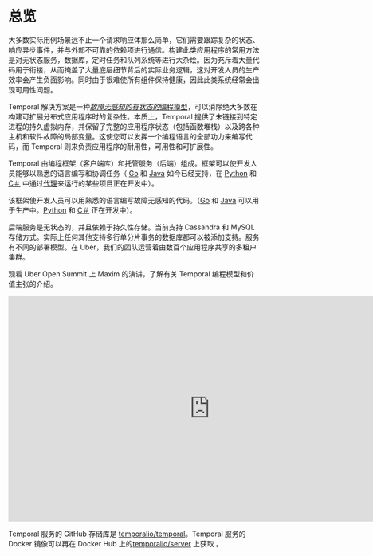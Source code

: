 # 总览

大多数实际用例场景远不止一个请求响应体那么简单，它们需要跟踪复杂的状态、响应异步事件，并与外部不可靠的依赖项进行通信。构建此类应用程序的常用方法是对无状态服务，数据库，定时任务和队列系统等进行大杂烩。因为充斥着大量代码用于衔接，从而掩盖了大量底层细节背后的实际业务逻辑，这对开发人员的生产效率会产生负面影响。同时由于很难使所有组件保持健康，因此此类系统经常会出现可用性问题。

Temporal 解决方案是一种[*故障无感知的有状态的*编程模型](https://docs.temporal.io/docs/workflows/)，可以消除绝大多数在构建可扩展分布式应用程序时的复杂性。本质上，Temporal 提供了未链接到特定进程的持久虚拟内存，并保留了完整的应用程序状态（包括函数堆栈）以及跨各种主机和软件故障的局部变量。这使您可以发挥一个编程语言的全部功力来编写代码，而 Temporal 则来负责应用程序的耐用性，可用性和可扩展性。

Temporal 由编程框架（客户端库）和托管服务（后端）组成。框架可以使开发人员能够以熟悉的语言编写和协调任务（ [Go](https://github.com/temporalio/temporal-go-sdk/) 和 [Java](https://github.com/temporalio/temporal-java-sdk) 如今已经支持，在 [Python](https://github.com/firdaus/cadence-python) 和  [C＃](https://github.com/nforgeio/neonKUBE/tree/master/Lib/Neon.Cadence) 中通过[代理](https://github.com/nforgeio/neonKUBE/tree/master/Go/src/github.com/loopieio/cadence-proxy)来运行的某些项目正在开发中）。

该框架使开发人员可以用熟悉的语言编写故障无感知的代码。（[Go](https://github.com/temporalio/temporal-go-sdk/) 和 [Java](https://github.com/temporalio/temporal-java-sdk) 可以用于生产中。[Python](https://github.com/firdaus/cadence-python) 和 [C＃](https://github.com/nforgeio/neonKUBE/tree/master/Lib/Neon.Cadence) 正在开发中）。

后端服务是无状态的，并且依赖于持久性存储。当前支持 Cassandra 和 MySQL 存储方式。实际上任何其他支持多行单分片事务的数据库都可以被添加支持。服务有不同的部署模型。在 Uber，我们的团队运营着由数百个应用程序共享的多租户集群。

观看 Uber Open Summit 上 Maxim 的演讲，了解有关 Temporal 编程模型和价值主张的介绍。

<iframe width="807" height="454" src="https://www.youtube.com/embed/llmsBGKOuWI" frameborder="0" allow="accelerometer; autoplay; clipboard-write; encrypted-media; gyroscope; picture-in-picture" allowfullscreen></iframe>

Temporal 服务的 GitHub 存储库是 [temporalio/temporal](https://github.com/temporalio/temporal)。Temporal 服务的 Docker 镜像可以再在 Docker Hub 上的[temporalio/server](https://hub.docker.com/r/temporalio/server) 上获取 。

